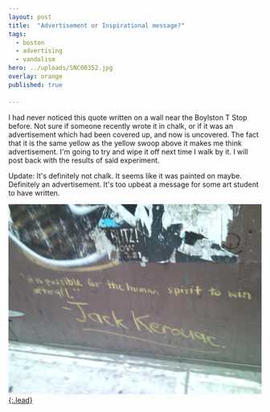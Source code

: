 ```yaml
---
layout: post
title:  "Advertisement or Inspirational message?"
tags:
  - boston
  - advertising
  - vandalism
hero: ../uploads/SNC00352.jpg
overlay: orange
published: true

---
```


I had never noticed this quote written on a wall near the Boylston T Stop before. Not sure if someone recently wrote it in chalk, or if it was an advertisement which had been covered up, and now is uncovered. The fact that it is the same yellow as the yellow swoop above it makes me think advertisement. I'm going to try and wipe it off next time I walk by it. I will post back with the results of said experiment. 

Update: It's definitely not chalk. It seems like it was painted on maybe. Definitely an advertisement. It's too upbeat a message for some art student to have written.

[![great ad placement](../uploads/SNC00352.jpg){:.lead}](../uploads/SNC00352.jpg)